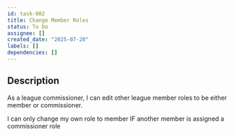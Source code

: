 ```yaml
---
id: task-002
title: Change Member Roles
status: To Do
assignee: []
created_date: "2025-07-20"
labels: []
dependencies: []
---
```


## Description

As a league commissioner, I can edit other league member roles to be either member or commissioner.

I can only change my own role to member IF another member is assigned a commissioner role
